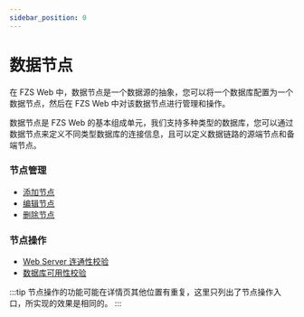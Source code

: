 ```yaml
---
sidebar_position: 0
---
```


# 数据节点

在 FZS Web 中，数据节点是一个数据源的抽象，您可以将一个数据库配置为一个数据节点，然后在 FZS Web 中对该数据节点进行管理和操作。

数据节点是 FZS Web 的基本组成单元，我们支持多种类型的数据库，您可以通过数据节点来定义不同类型数据库的连接信息，且可以定义数据链路的源端节点和备端节点。

### 节点管理

- [添加节点](add.md)
- [编辑节点](edit.md)
- [删除节点](delete.md)

### 节点操作

- [Web Server 连通性校验](ping-webserver.md)
- [数据库可用性校验](ping-db.md)

:::tip
节点操作的功能可能在详情页其他位置有重复，这里只列出了节点操作入口，所实现的效果是相同的。
:::
